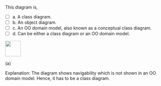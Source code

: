 <panel header="{{ icon_Q_A }} This diagram is,...">
<question>

This diagram is,

- [ ] a. A class diagram.
- [ ] b. An object diagram.
- [ ] c. An OO domain model, also known as a conceptual class diagram.
- [ ] d. Can be either a class diagram or an OO domain model.

<img src="{{baseUrl}}/modeling/modelingStructures/objectOrientedDomainModels/images/playerTurn.png" height="50" />
<p/>

<div slot="answer">

(a)

Explanation: The diagram shows navigability which is not shown in an OO domain model. Hence, it has to be a class diagram.

</div>
</question>
</panel>
